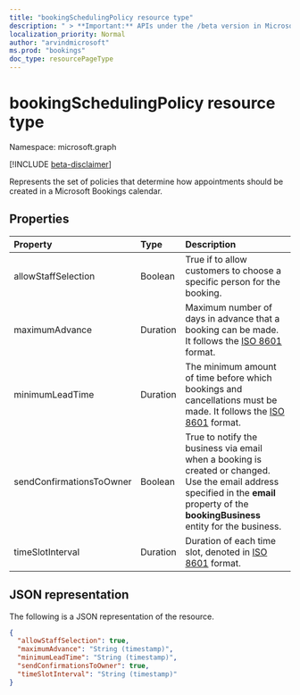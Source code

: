 ```yaml
---
title: "bookingSchedulingPolicy resource type"
description: " > **Important:** APIs under the /beta version in Microsoft Graph are in preview and are subject to change. Use of these APIs in production applications is not supported."
localization_priority: Normal
author: "arvindmicrosoft"
ms.prod: "bookings"
doc_type: resourcePageType
---
```


# bookingSchedulingPolicy resource type

Namespace: microsoft.graph

 [!INCLUDE [beta-disclaimer](../../includes/beta-disclaimer.md)]
 
Represents the set of policies that determine how appointments should be created in a Microsoft Bookings calendar.

## Properties
| Property	   | Type	|Description|
|:---------------|:--------|:----------|
|allowStaffSelection|Boolean|True if to allow customers to choose a specific person for the booking.|
|maximumAdvance|Duration|Maximum number of days in advance that a booking can be made. It follows the [ISO 8601](https://www.iso.org/iso-8601-date-and-time-format.html) format.|
|minimumLeadTime|Duration|The minimum amount of time before which bookings and cancellations must be made. It follows the [ISO 8601](https://www.iso.org/iso-8601-date-and-time-format.html) format.|
|sendConfirmationsToOwner|Boolean| True to notify the business via email when a booking is created or changed. Use the email address specified in the **email** property of the **bookingBusiness** entity for the business. |
|timeSlotInterval|Duration|Duration of each time slot, denoted in [ISO 8601](https://www.iso.org/iso-8601-date-and-time-format.html) format.|

## JSON representation

The following is a JSON representation of the resource.

<!-- {
  "blockType": "resource",
  "optionalProperties": [

  ],
  "@odata.type": "microsoft.graph.bookingSchedulingPolicy"
}-->

```json
{
  "allowStaffSelection": true,
  "maximumAdvance": "String (timestamp)",
  "minimumLeadTime": "String (timestamp)",
  "sendConfirmationsToOwner": true,
  "timeSlotInterval": "String (timestamp)"
}

```

<!-- uuid: 8fcb5dbc-d5aa-4681-8e31-b001d5168d79
2015-10-25 14:57:30 UTC -->
<!--
{
  "type": "#page.annotation",
  "description": "bookingSchedulingPolicy resource",
  "keywords": "",
  "section": "documentation",
  "tocPath": "",
  "suppressions": []
}
-->
